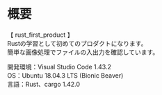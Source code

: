 # 概要
【 rust_first_product 】  
Rustの学習として初めてのプロダクトになります。   
簡単な画像処理でファイルの入出力を確認しています。   

開発環境：Visual Studio Code 1.43.2  
OS：Ubuntu 18.04.3 LTS (Bionic Beaver)  
言語：Rust、cargo 1.42.0  
